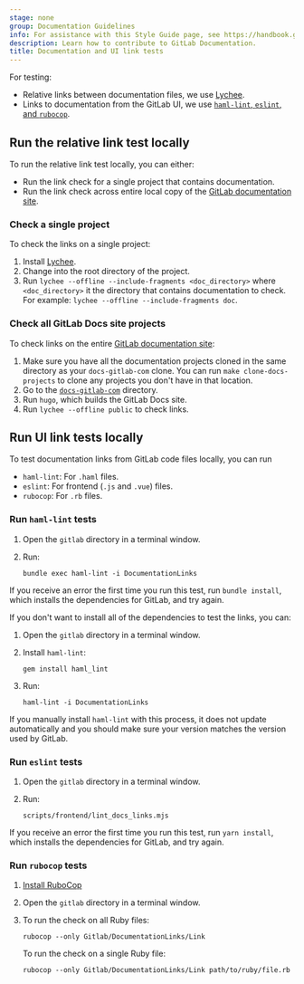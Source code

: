 ```yaml
---
stage: none
group: Documentation Guidelines
info: For assistance with this Style Guide page, see https://handbook.gitlab.com/handbook/product/ux/technical-writing/#assignments-to-other-projects-and-subjects.
description: Learn how to contribute to GitLab Documentation.
title: Documentation and UI link tests
---
```


For testing:

- Relative links between documentation files, we use [Lychee](https://lychee.cli.rs/installation/).
- Links to documentation from the GitLab UI, we use [`haml-lint`, `eslint`, and `rubocop`](#run-ui-link-tests-locally).

## Run the relative link test locally

To run the relative link test locally, you can either:

- Run the link check for a single project that contains documentation.
- Run the link check across entire local copy of the [GitLab documentation site](https://docs.gitlab.com).

### Check a single project

To check the links on a single project:

1. Install [Lychee](https://lychee.cli.rs/installation/).
1. Change into the root directory of the project.
1. Run `lychee --offline --include-fragments <doc_directory>` where `<doc_directory>` it the directory that contains
   documentation to check. For example: `lychee --offline --include-fragments doc`.

### Check all GitLab Docs site projects

To check links on the entire [GitLab documentation site](https://docs.gitlab.com):

1. Make sure you have all the documentation projects cloned in the same directory as your `docs-gitlab-com` clone. You can
   run `make clone-docs-projects` to clone any projects you don't have in that location.
1. Go to the [`docs-gitlab-com`](https://gitlab.com/gitlab-org/technical-writing/docs-gitlab-com) directory.
1. Run `hugo`, which builds the GitLab Docs site.
1. Run `lychee --offline public` to check links.

## Run UI link tests locally

To test documentation links from GitLab code files locally, you can run

- `haml-lint`: For `.haml` files.
- `eslint`: For frontend (`.js` and `.vue`) files.
- `rubocop`: For `.rb` files.

### Run `haml-lint` tests

1. Open the `gitlab` directory in a terminal window.
1. Run:

   ```shell
   bundle exec haml-lint -i DocumentationLinks
   ```

If you receive an error the first time you run this test, run `bundle install`, which
installs the dependencies for GitLab, and try again.

If you don't want to install all of the dependencies to test the links, you can:

1. Open the `gitlab` directory in a terminal window.
1. Install `haml-lint`:

   ```shell
   gem install haml_lint
   ```

1. Run:

   ```shell
   haml-lint -i DocumentationLinks
   ```

If you manually install `haml-lint` with this process, it does not update automatically
and you should make sure your version matches the version used by GitLab.

### Run `eslint` tests

1. Open the `gitlab` directory in a terminal window.
1. Run:

   ```shell
   scripts/frontend/lint_docs_links.mjs
   ```

If you receive an error the first time you run this test, run `yarn install`, which
installs the dependencies for GitLab, and try again.

### Run `rubocop` tests

1. [Install RuboCop](https://github.com/rubocop/rubocop#installation)
1. Open the `gitlab` directory in a terminal window.
1. To run the check on all Ruby files:

   ```shell
   rubocop --only Gitlab/DocumentationLinks/Link
   ```

   To run the check on a single Ruby file:

   ```shell
   rubocop --only Gitlab/DocumentationLinks/Link path/to/ruby/file.rb
   ```
